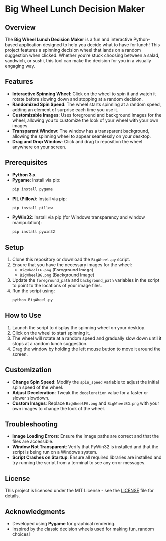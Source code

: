 
# Big Wheel Lunch Decision Maker

## Overview

The **Big Wheel Lunch Decision Maker** is a fun and interactive Python-based application designed to help you decide what to have for lunch! This project features a spinning decision wheel that lands on a random suggestion when clicked. Whether you’re stuck choosing between a salad, sandwich, or sushi, this tool can make the decision for you in a visually engaging way.

## Features

- **Interactive Spinning Wheel**: Click on the wheel to spin it and watch it rotate before slowing down and stopping at a random decision.
- **Randomized Spin Speed**: The wheel starts spinning at a random speed, adding an element of surprise each time you use it.
- **Customizable Images**: Uses foreground and background images for the wheel, allowing you to customize the look of your wheel with your own images.
- **Transparent Window**: The window has a transparent background, allowing the spinning wheel to appear seamlessly on your desktop.
- **Drag and Drop Window**: Click and drag to reposition the wheel anywhere on your screen.

## Prerequisites

- **Python 3.x**
- **Pygame**: Install via pip:
  ```bash
  pip install pygame
  ```
- **PIL (Pillow)**: Install via pip:
  ```bash
  pip install pillow
  ```
- **PyWin32**: Install via pip (for Windows transparency and window manipulation):
  ```bash
  pip install pywin32
  ```

## Setup

1. Clone this repository or download the `BigWheel.py` script.
2. Ensure that you have the necessary images for the wheel:
   - `BigWheelFG.png` (Foreground Image)
   - `BigWheelBG.png` (Background Image)
3. Update the `foreground_path` and `background_path` variables in the script to point to the locations of your image files.
4. Run the script using:
   ```bash
   python BigWheel.py
   ```

## How to Use

1. Launch the script to display the spinning wheel on your desktop.
2. Click on the wheel to start spinning it.
3. The wheel will rotate at a random speed and gradually slow down until it stops at a random lunch suggestion.
4. Drag the window by holding the left mouse button to move it around the screen.

## Customization

- **Change Spin Speed**: Modify the `spin_speed` variable to adjust the initial spin speed of the wheel.
- **Adjust Deceleration**: Tweak the `deceleration` value for a faster or slower slowdown.
- **Custom Images**: Replace `BigWheelFG.png` and `BigWheelBG.png` with your own images to change the look of the wheel.

## Troubleshooting

- **Image Loading Errors**: Ensure the image paths are correct and that the files are accessible.
- **Window Not Transparent**: Verify that PyWin32 is installed and that the script is being run on a Windows system.
- **Script Crashes on Startup**: Ensure all required libraries are installed and try running the script from a terminal to see any error messages.

## License

This project is licensed under the MIT License - see the [LICENSE](LICENSE) file for details.

## Acknowledgments

- Developed using **Pygame** for graphical rendering.
- Inspired by the classic decision wheels used for making fun, random choices!
